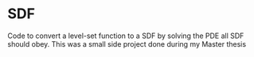 # SDF

Code to convert a level-set function to a SDF by solving the PDE all SDF should obey. This was a small side project done during my Master thesis
